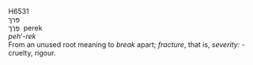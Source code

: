 <body>
  <p>H6531<br>  פּרך  <br> פֶּרֶך  ‎  perek  <br><i>peh‘-rek </i><br>From an unused root meaning to <i>break</i> apart; <i>fracture</i>, that is, <i>severity: - </i>cruelty, rigour.<br></p>
 </body>